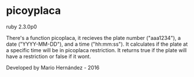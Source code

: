 # picoyplaca
ruby 2.3.0p0 

There's a function picoplaca, it recieves the plate number ("aaa1234"), a date ("YYYY-MM-DD"), and a time ("hh:mm:ss"). It calculates if the plate at a specific time will be in picoplaca restriction. It returns true if the plate will have a restriction or false if it wont. 

Developed by Mario Hernández - 2016